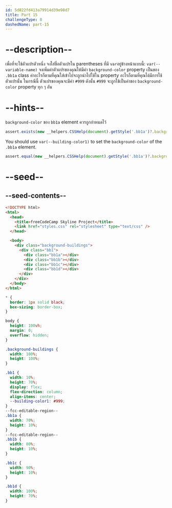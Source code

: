 ```yaml
---
id: 5d822fd413a79914d39e98d7
title: Part 15
challengeType: 0
dashedName: part-15
---
```


# --description--

เพื่อที่จะใช้ตัวแปรตัวหนึ่ง จงใส่ชื่อตัวแปรใน parentheses ที่มี `var`อยู่ข้างหน้าแบบนี้: `var(--variable-name)`
จงเพิ่มค่าตัวแปรของคุณให้มีค่า `background-color` property เป็นของ `.bb1a` class
ค่าอะไรก็ตามที่คุณใส่เข้าไปจะถูกนำไปใช้ใน property อะไรก็ตามที่คุณได้มีการใช้ตัวแปรนั้น
ในกรณีนี้ ตัวแปรของคุณจะมีค่า `#999` ดังนั้น `#999` จะถูกใช้เป็นค่าของ `background-color` property ทุก ๆ อัน

# --hints--

`background-color` ของ `bb1a` element ควรถูกกำหนดไว้

```js
assert.exists(new __helpers.CSSHelp(document).getStyle('.bb1a')?.backgroundColor)
```

You should use `var(--building-color1)` to set the `background-color` of the `.bb1a` element.

```js
assert.equal(new __helpers.CSSHelp(document).getStyle('.bb1a')?.backgroundColor.trim(), 'var(--building-color1)');
```

# --seed--

## --seed-contents--

```html
<!DOCTYPE html>
<html>    
  <head>
    <title>freeCodeCamp Skyline Project</title>
    <link href="styles.css" rel="stylesheet" type="text/css" />   
  </head>

  <body>
    <div class="background-buildings">
      <div class="bb1">
        <div class="bb1a"></div>
        <div class="bb1b"></div>
        <div class="bb1c"></div>
        <div class="bb1d"></div>
      </div>
    </div>
  </body>
</html>
```

```css
* {
  border: 1px solid black;
  box-sizing: border-box;
}

body {
  height: 100vh;
  margin: 0;
  overflow: hidden;
}

.background-buildings {
  width: 100%;
  height: 100%;
}

.bb1 {
  width: 10%;
  height: 70%;
  display: flex;
  flex-direction: column;
  align-items: center;
  --building-color1: #999;
}
--fcc-editable-region--
.bb1a {
  width: 70%;
  height: 10%;
}
--fcc-editable-region--
.bb1b {
  width: 80%;
  height: 10%;
}

.bb1c {
  width: 90%;
  height: 10%;
}

.bb1d {
  width: 100%;
  height: 70%;
}
    
```
